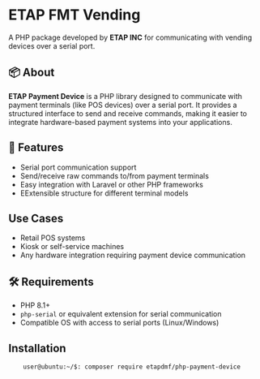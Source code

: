 # ETAP FMT Vending

A PHP package developed by **ETAP INC** for communicating with vending devices over a serial port.

## 📦 About

**ETAP Payment Device** is a PHP library designed to communicate with payment terminals (like POS devices) over a serial port. It provides a structured interface to send and receive commands, making it easier to integrate hardware-based payment systems into your applications.

## 🔧 Features

- Serial port communication support
- Send/receive raw commands to/from payment terminals
- Easy integration with Laravel or other PHP frameworks
- EExtensible structure for different terminal models

## Use Cases

- Retail POS systems
- Kiosk or self-service machines
- Any hardware integration requiring payment device communication

## 🛠 Requirements

- PHP 8.1+
- `php-serial` or equivalent extension for serial communication
- Compatible OS with access to serial ports (Linux/Windows)

## Installation

```bash
    user@ubuntu:~/$: composer require etapdmf/php-payment-device
```
